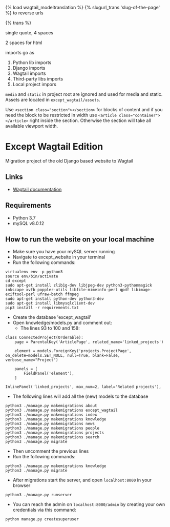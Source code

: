 
{% load wagtail_modeltranslation %}
{% slugurl_trans 'slug-of-the-page' %} to reverse urls

{% trans %}

single quote, 4 spaces

2 spaces for html

imports go as
1. Python lib imports
2. Django imports
3. Wagtail imports
4. Third-party libs imports
5. Local project impors

`media` and `static` in project root are ignored and used for media and static. Assets are located in `except_wagtail/assets`.

Use `<section class="section"></section>` for blocks of content and if you need the block to be restricted in width use `<article class="container"></article>` right inside the section. Otherwise the section will take all available viewport width.

# Except Wagtail Edition
Migration project of the old Django based website to Wagtail

## Links
- [Wagtail documentation](http://docs.wagtail.io)

## Requirements
- Python 3.7
- mySQL v8.0.12

## How to run the website on your local machine
- Make sure you have your mySQL server running
- Navigate to except_website in your terminal
- Run the following commands:
```
virtualenv env -p python3
source env/bin/activate
cd except
sudo apt-get install zlib1g-dev libjpeg-dev python3-pythonmagick inkscape xvfb poppler-utils libfile-mimeinfo-perl qpdf libimage-exiftool-perl ufraw-batch ffmpeg
sudo apt-get install python-dev python3-dev
sudo apt-get install libmysqlclient-dev
pip3 install -r requirements.txt
```

- Create the database 'except_wagtail'
- Open knowledge/models.py and comment out:
    - The lines 93 to 100 and 158:
```
class ConnectedProject(Orderable):
    page = ParentalKey('ArticlePage', related_name='linked_projects')

    element = models.ForeignKey('projects.ProjectPage', on_delete=models.SET_NULL, null=True, blank=False, verbose_name="Project")

    panels = [
        FieldPanel('element'),
    ]
```
```
InlinePanel('linked_projects', max_num=2, label='Related projects'),
```
- The following lines will add all the (new) models to the database

```
python3 ./manage.py makemigrations about
python3 ./manage.py makemigrations except_wagtail
python3 ./manage.py makemigrations index
python3 ./manage.py makemigrations knowledge
python3 ./manage.py makemigrations news
python3 ./manage.py makemigrations people
python3 ./manage.py makemigrations projects
python3 ./manage.py makemigrations search
python3 ./manage.py migrate
```
- Then uncomment the previous lines
- Run the following commands:
```
python3 ./manage.py makemigrations knowledge
python3 ./manage.py migrate
```
- After migrations start the server, and open `localhost:8000` in your browser
```
python3 ./manage.py runserver
```

- You can reach the admin on `localhost:8000/admin` by creating your own credentials via this command:
```
python manage.py createsuperuser
```
